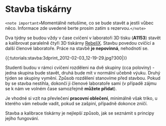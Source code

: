 # Stavba tiskárny

`<note important>`Momentálně netušíme, co se bude stavět a jestli vůbec něco. Informace zde uvedené berte prosím zatím s rezervou.`</note>`

Dva týdny se budou vždy v čase cvičení v laboratoři 3D tisku (**A1153**) stavět a kalibrovat paralelně čtyři 3D tiskárny [RebeliX](http://reprap4u.cz/rebelix/). Stavbu povedou cvičící a další členové laboratoře. Práce na stavbě **je nepovinná**, nehodnotí se.

{{:tutorials:stavba:3dprint_2012-02-03_12-19-29.jpg?300|}}

Studenti budou v rámci cvičení rozděleni na dvě skupiny (cca poloviny) - jedna skupina bude stavět, druhá bude mít v normální učebně výuku. Druhý týden se skupiny vymění. Způsob rozdělení stanovíme před stavbou. Pokud by se stavba nestihla, dokončí ji členové laboratoře sami (v případě zájmu se k nám ve volném čase samozřejmě **můžete přidat**).

Je vhodné si vzít na převlečení **pracovní oblečení**, minimálně však triko, u kterého vám nebude vadit, pokud se zašpiní, případně dokonce zničí.

Stavba a kalibrace tiskárny je nejlepší způsob, jak se seznámit s principy jejího fungování.
